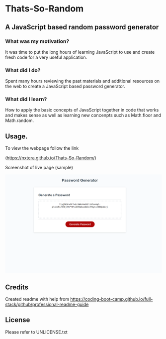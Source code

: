 
# Thats-So-Random

## A JavaScript based random password generator

### What was my motivation?
It was time to put the long hours of learning JavaScript to use and create fresh code for a very useful application.

### What did I do?
Spent many hours reviewing the past materials and additional resources on the web to create a JavaScript based password generator.

### What did I learn?
How to apply the basic concepts of JavaScript together in code that works and makes sense as well as learning new concenpts such as Math.floor and Math.random.


## Usage.

To view the webpage follow the link 

(https://nxtera.github.io/Thats-So-Random/)

Screenshot of live page (sample)

![ScreenShot](assets/images/screenshot.PNG)
 
   
## Credits
Created readme with help from https://coding-boot-camp.github.io/full-stack/github/professional-readme-guide


## License
Please refer to UNLICENSE.txt
